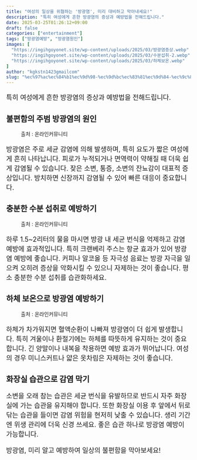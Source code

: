 ```yaml
---
title: "여성의 일상을 위협하는 '방광염', 미리 대비하고 막아내세요!"
description: "특히 여성에게 흔한 방광염의 증상과 예방법을 전해드립니다."
date: 2025-03-25T01:26:12+09:00
draft: false
categories: ["entertainment"]
tags: ["방광염예방", "방광염원인"]
images: [
  "https://ingihgoyonet.site/wp-content/uploads/2025/03/방광염증상.webp"
  "https://ingihgoyonet.site/wp-content/uploads/2025/03/수분섭취-2.webp"
  "https://ingihgoyonet.site/wp-content/uploads/2025/03/하체보온.webp"
]
author: "kgkstn1423gmailcom"
slug: "%ec%97%ac%ec%84%b1%ec%9d%98-%ec%9d%bc%ec%83%81%ec%9d%84-%ec%9c%84%ed%98%91%ed%95%98%eb%8a%94-%eb%b0%a9%ea%b4%91%ec%97%bc-%eb%af%b8%eb%a6%ac-%eb%8c%80%eb%b9%84%ed%95%98%ea%b3%a0-%eb%a7%89%ec%95%84"
---
```


<p style="font-size:18px">특히 여성에게 흔한 방광염의 증상과 예방법을 전해드립니다.</p> <h2 >불편함의 주범 방광염의 원인</h2> <figure ><img src="https://ingihgoyonet.site/wp-content/uploads/2025/03/방광염증상.webp" alt="" style="aspect-ratio:16/9;object-fit:cover"/><figcaption >출처 : 온라인커뮤니티</figcaption></figure> <p style="font-size:18px">방광염은 주로 세균 감염에 의해 발생하며, 특히 요도가 짧은 여성에게 흔히 나타납니다. 피로가 누적되거나 면역력이 약해질 때 더욱 쉽게 감염될 수 있습니다. 잦은 소변, 통증, 소변의 잔뇨감이 대표적 증상입니다. 방치하면 신장까지 감염될 수 있어 빠른 대응이 중요합니다.</p> <h2 >충분한 수분 섭취로 예방하기</h2> <figure ><img src="https://ingihgoyonet.site/wp-content/uploads/2025/03/수분섭취-2.webp" alt="" style="aspect-ratio:16/9;object-fit:cover"/><figcaption >출처 : 온라인커뮤니티</figcaption></figure> <p style="font-size:18px">하루 1.5~2리터의 물을 마시면 방광 내 세균 번식을 억제하고 감염 예방에 효과적입니다. 특히 크랜베리 주스는 항균 효과가 있어 방광염 예방에 좋습니다. 커피나 알코올 등 자극성 음료는 방광 자극을 일으켜 오히려 증상을 악화시킬 수 있으니 자제하는 것이 좋습니다. 평소 충분한 수분 섭취를 습관화하세요.</p> <h2 >하체 보온으로 방광염 예방하기</h2> <figure ><img src="https://ingihgoyonet.site/wp-content/uploads/2025/03/하체보온.webp" alt="" style="aspect-ratio:16/9;object-fit:cover"/><figcaption >출처 : 온라인커뮤니티</figcaption></figure> <p style="font-size:18px">하체가 차가워지면 혈액순환이 나빠져 방광염이 더 쉽게 발생합니다. 특히 겨울이나 환절기에는 하체를 따뜻하게 유지하는 것이 중요합니다. 긴 양말이나 내복을 착용하면 예방 효과가 뛰어납니다. 여성의 경우 미니스커트나 얇은 옷차림은 자제하는 것이 좋습니다.</p> <h2 >화장실 습관으로 감염 막기</h2> <p style="font-size:18px">소변을 오래 참는 습관은 세균 번식을 유발하므로 반드시 자주 화장실에 가는 습관을 유지해야 합니다. 또한 화장실 이용 후 앞에서 뒤로 닦는 습관을 들이면 감염 위험을 현저히 낮출 수 있습니다. 생리 기간엔 위생 관리에 더욱 신경 쓰세요. 좋은 습관 하나로 방광염 예방이 가능합니다.</p> <p style="font-size:18px">방광염, 미리 알고 예방하여 일상의 불편함을 막아보세요!</p>